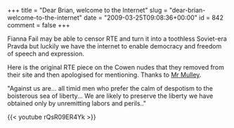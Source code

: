 +++
title = "Dear Brian, welcome to the Internet"
slug = "dear-brian-welcome-to-the-internet"
date = "2009-03-25T09:08:36+00:00"
id = 842
comment = false
+++

Fianna Fail may be able to censor RTE and turn it into a toothless Soviet-era Pravda but luckily we have the internet to enable democracy and freedom of speech and expression.

Here is the original RTE piece on the Cowen nudes that they removed from their site and then apologised for mentioning. Thanks to [Mr Mulley](http://www.mulley.net/2009/03/25/picturegate-or-whatever-we-call-it-is-not-about-a-facebook-group/). 

"Against us are... all timid men who prefer the calm of despotism to the boisterous sea of liberty... We are likely to preserve the liberty we have obtained only by unremitting labors and perils.."

{{< youtube rQsR09ER4Yk >}}

